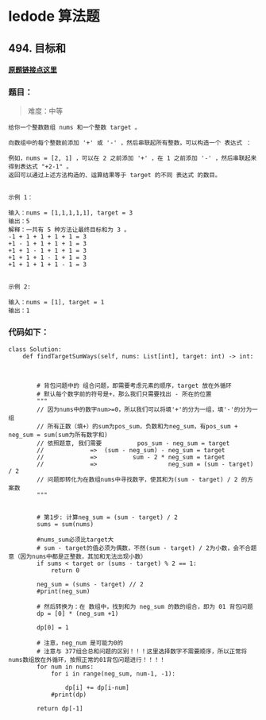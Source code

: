# ledode 算法题

## 494. 目标和

#### [原题链接点这里](https://leetcode-cn.com/problems/target-sum/)


### 题目：
> 难度：中等

    给你一个整数数组 nums 和一个整数 target 。

    向数组中的每个整数前添加 '+' 或 '-' ，然后串联起所有整数，可以构造一个 表达式 ：

    例如，nums = [2, 1] ，可以在 2 之前添加 '+' ，在 1 之前添加 '-' ，然后串联起来得到表达式 "+2-1" 。
    返回可以通过上述方法构造的、运算结果等于 target 的不同 表达式 的数目。


    示例 1：

    输入：nums = [1,1,1,1,1], target = 3
    输出：5
    解释：一共有 5 种方法让最终目标和为 3 。
    -1 + 1 + 1 + 1 + 1 = 3
    +1 - 1 + 1 + 1 + 1 = 3
    +1 + 1 - 1 + 1 + 1 = 3
    +1 + 1 + 1 - 1 + 1 = 3
    +1 + 1 + 1 + 1 - 1 = 3


    示例 2:

    输入：nums = [1], target = 1    
    输出：1



### 代码如下：
    
    class Solution:
        def findTargetSumWays(self, nums: List[int], target: int) -> int:



            # 背包问题中的 组合问题，即需要考虑元素的顺序，target 放在外循环
            # 默认每个数字前的符号是+，那么我们只需要找出 - 所在的位置
            """
            // 因为nums中的数字num>=0，所以我们可以将填'+'的分为一组，填'-'的分为一组
            // 所有正数（填+）的sum为pos_sum，负数和为neg_sum，有pos_sum + neg_sum = sum(sum为所有数字和)
            // 依照题意, 我们需要          pos_sum - neg_sum = target
            //             =>  (sum - neg_sum) - neg_sum = target
            //             =>          sum - 2 * neg_sum = target
            //             =>                    neg_sum = (sum - target) / 2
            // 问题即转化为在数组nums中寻找数字，使其和为(sum - target) / 2 的方案数
            """


            # 第1步: 计算neg_sum = (sum - target) / 2
            sums = sum(nums)

            #nums_sum必须比target大
            # sum - target的值必须为偶数，不然(sum - target) / 2为小数，会不合题意（因为nums中都是正整数，其加和无法出现小数）
            if sums < target or (sums - target) % 2 == 1:
                return 0

            neg_sum = (sums - target) // 2
            #print(neg_sum)

            # 然后转换为：在 数组中，找到和为 neg_sum 的数的组合，即为 01 背包问题 
            dp = [0] * (neg_sum +1) 

            dp[0] = 1

            # 注意，neg_num 是可能为0的
            # 注意与 377组合总和问题的区别！！！这里选择数字不需要顺序，所以正常将 nums数组放在外循环，按照正常的01背包问题进行！！！！
            for num in nums:
                for i in range(neg_sum, num-1, -1):
                    
                    dp[i] += dp[i-num]
                #print(dp)
                
            return dp[-1]









